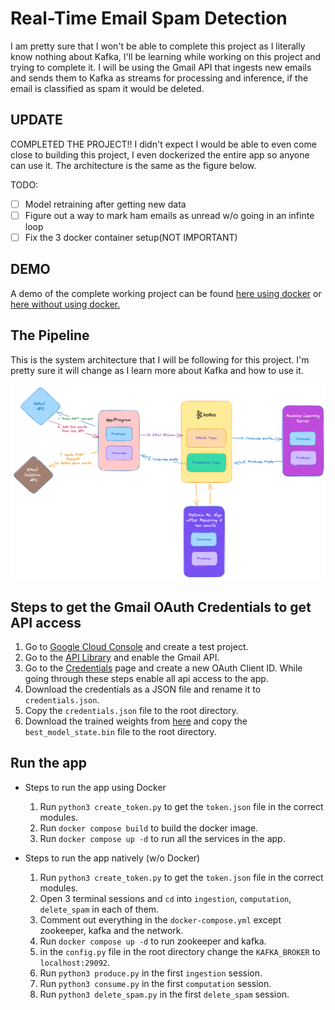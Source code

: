 # Real-Time Email Spam Detection

I am pretty sure that I won't be able to complete this project as I literally know nothing about Kafka, I'll be learning while working on this project and trying to complete it. I will be using the Gmail API that ingests new emails and sends them to Kafka as streams for processing and inference, if the email is classified as spam it would be deleted.

## UPDATE

COMPLETED THE PROJECT!! I didn't expect I would be able to even come close to building this project, I even dockerized the entire app so anyone can use it. The architecture is the same as the figure below.

TODO:
- [ ] Model retraining after getting new data
- [ ] Figure out a way to mark ham emails as unread w/o going in an infinte loop
- [ ] Fix the 3 docker container setup(NOT IMPORTANT)

## DEMO
A demo of the complete working project can be found [here using docker](https://drive.google.com/file/d/1VyFT3uT3pHVL-WEEWdlaB_t1SOz4f1Yy/view?usp=sharing) or [here without using docker.](https://drive.google.com/file/d/1LL_tAkL4hE6ELuHDxyBQ6T3-nxhxU__S/view?usp=sharing)


## The Pipeline

This is the system architecture that I will be following for this project. I'm pretty sure it will change as I learn more about Kafka and how to use it.

![Figure 1. Real-time prediction pipeline.](docs/Design.png)

## Steps to get the Gmail OAuth Credentials to get API access
1. Go to [Google Cloud Console](https://console.cloud.google.com/) and create a test project.
2. Go to the [API Library](https://console.cloud.google.com/apis/library) and enable the Gmail API.
3. Go to the [Credentials](https://console.cloud.google.com/apis/credentials) page and create a new OAuth Client ID. While going through these steps enable all api access to the app.
4. Download the credentials as a JSON file and rename it to `credentials.json`.
5. Copy the `credentials.json` file to the root directory.
6. Download the trained weights from [here](https://www.kaggle.com/datasets/aryankhatana/bert-based-cased-email-spam-classifier) and copy the `best_model_state.bin` file to the root directory.

## Run the app
- Steps to run the app using Docker
    1. Run `python3 create_token.py` to get the `token.json` file in the correct modules.
    2. Run `docker compose build` to build the docker image.
    3. Run `docker compose up -d` to run all the services in the app.

- Steps to run the app natively (w/o Docker)
    1. Run `python3 create_token.py` to get the `token.json` file in the correct modules.
    2. Open 3 terminal sessions and `cd` into `ingestion`, `computation`, `delete_spam` in each of them.
    3. Comment out everything in the `docker-compose.yml` except zookeeper, kafka and the network.
    4. Run `docker compose up -d` to run zookeeper and kafka.
    5. in the `config.py` file in the root directory change the `KAFKA_BROKER` to `localhost:29092`.
    6. Run `python3 produce.py` in the first `ingestion` session.
    6. Run `python3 consume.py` in the first `computation` session.
    6. Run `python3 delete_spam.py` in the first `delete_spam` session.